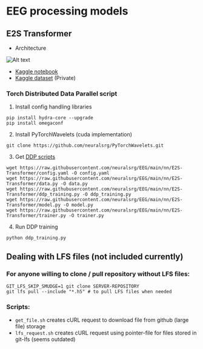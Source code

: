 # EEG processing models

## E2S Transformer
* Architecture

![Alt text](https://svgur.com/i/wiH.svg)

* [Kaggle notebook](https://www.kaggle.com/code/neuralsrg/e2s-transformer)
* [Kaggle dataset](https://www.kaggle.com/datasets/mrgeodezik/internal-speech-recognition) (Private)

### Torch Distributed Data Parallel script
1. Install config handling libraries
```
pip install hydra-core --upgrade
pip install omegaconf
```
2. Install PyTorchWavelets (cuda implementation)
```
git clone https://github.com/neuralsrg/PyTorchWavelets.git
```
3. Get [DDP scripts](https://github.com/neuralsrg/EEG/tree/main/nn/E2S-Transformer/DDP)
```
wget https://raw.githubusercontent.com/neuralsrg/EEG/main/nn/E2S-Transformer/config.yaml -O config.yaml
wget https://raw.githubusercontent.com/neuralsrg/EEG/main/nn/E2S-Transformer/data.py -O data.py
wget https://raw.githubusercontent.com/neuralsrg/EEG/main/nn/E2S-Transformer/ddp_training.py -O ddp_training.py
wget https://raw.githubusercontent.com/neuralsrg/EEG/main/nn/E2S-Transformer/model.py -O model.py
wget https://raw.githubusercontent.com/neuralsrg/EEG/main/nn/E2S-Transformer/trainer.py -O trainer.py
```
4. Run DDP training
```
python ddp_training.py
```

## Dealing with LFS files (not included currently)
### For anyone willing to clone / pull repository without LFS files:
```
GIT_LFS_SKIP_SMUDGE=1 git clone SERVER-REPOSITORY
git lfs pull --include "*.h5" # to pull LFS files when needed
```

### Scripts:
* `get_file.sh` creates cURL request to download file from github (large file) storage
* `lfs_request.sh` creates cURL request using pointer-file for files stored in git-lfs (seems outdated)
